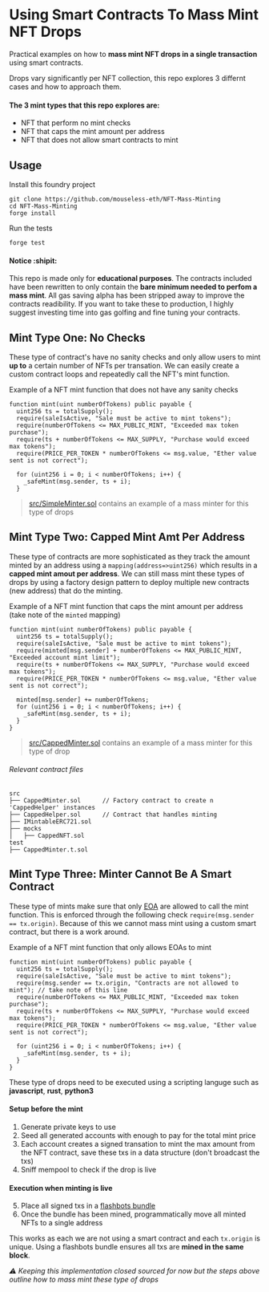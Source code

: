 # Using Smart Contracts To Mass Mint NFT Drops

Practical examples on how to **mass mint NFT drops in a single transaction** using smart contracts.

Drops vary significantly per NFT collection, this repo explores 3 differnt cases and how to approach them.

#### The 3 mint types that this repo explores are:
- NFT that perform no mint checks
- NFT that caps the mint amount per address
- NFT that does not allow smart contracts to mint

## Usage 

Install this foundry project
```shell
git clone https://github.com/mouseless-eth/NFT-Mass-Minting
cd NFT-Mass-Minting
forge install
```

Run the tests
```shell
forge test
```

#### Notice :shipit:
This repo is made only for **educational purposes**. The contracts included have been rewritten to only contain the **bare minimum needed to perfom a mass mint**. All gas saving alpha has been stripped away to improve the contracts readibility. If you want to take these to production, I highly suggest investing time into gas golfing and fine tuning your contracts.

## Mint Type One: No Checks
These type of contract's have no sanity checks and only allow users to mint **up to** a certain number of NFTs per transation. We can easily create a custom contract loops and repeatedly call the NFT's mint function.

Example of a NFT mint function that does not have any sanity checks
```solidity
function mint(uint numberOfTokens) public payable {
  uint256 ts = totalSupply();
  require(saleIsActive, "Sale must be active to mint tokens");
  require(numberOfTokens <= MAX_PUBLIC_MINT, "Exceeded max token purchase");
  require(ts + numberOfTokens <= MAX_SUPPLY, "Purchase would exceed max tokens");
  require(PRICE_PER_TOKEN * numberOfTokens <= msg.value, "Ether value sent is not correct");

  for (uint256 i = 0; i < numberOfTokens; i++) {
    _safeMint(msg.sender, ts + i);
  } 
```
> [src/SimpleMinter.sol](./src/SimpleMinter.sol) contains an example of a mass minter for this type of drops 

## Mint Type Two: Capped Mint Amt Per Address
These type of contracts are more sophisticated as they track the amount minted by an address using a `mapping(address=>uint256)` which results in a **capped mint amout per address**. We can still mass mint these types of drops by using a factory design pattern to deploy multiple new contracts (new address) that do the minting.

Example of a NFT mint function that caps the mint amount per address (take note of the `minted` mapping)
```solidity
function mint(uint numberOfTokens) public payable {
  uint256 ts = totalSupply();
  require(saleIsActive, "Sale must be active to mint tokens");
  require(minted[msg.sender] + numberOfTokens <= MAX_PUBLIC_MINT, "Exceeded account mint limit");
  require(ts + numberOfTokens <= MAX_SUPPLY, "Purchase would exceed max tokens");
  require(PRICE_PER_TOKEN * numberOfTokens <= msg.value, "Ether value sent is not correct");

  minted[msg.sender] += numberOfTokens;
  for (uint256 i = 0; i < numberOfTokens; i++) {
    _safeMint(msg.sender, ts + i);
  }
}
```
> [src/CappedMinter.sol](./src/CappedMinter.sol) contains an example of a mass minter for this type of drop

###### Relevant contract files
```
src
├── CappedMinter.sol      // Factory contract to create n 'CappedHelper' instances     
├── CappedHelper.sol      // Contract that handles minting
├── IMintableERC721.sol   
├── mocks
│   ├── CappedNFT.sol          
test
├── CappedMinter.t.sol    
```

## Mint Type Three: Minter Cannot Be A Smart Contract
These type of mints make sure that only [EOA](https://ethdocs.org/en/latest/contracts-and-transactions/account-types-gas-and-transactions.html) are allowed to call the mint function. This is enforced through the following check `require(msg.sender == tx.origin)`. Because of this we cannot mass mint using a custom smart contract, but there is a work around. 

Example of a NFT mint function that only allows EOAs to mint
```solidity
function mint(uint numberOfTokens) public payable {
  uint256 ts = totalSupply();
  require(saleIsActive, "Sale must be active to mint tokens");
  require(msg.sender == tx.origin, "Contracts are not allowed to mint"); // take note of this line
  require(numberOfTokens <= MAX_PUBLIC_MINT, "Exceeded max token purchase");
  require(ts + numberOfTokens <= MAX_SUPPLY, "Purchase would exceed max tokens");
  require(PRICE_PER_TOKEN * numberOfTokens <= msg.value, "Ether value sent is not correct");

  for (uint256 i = 0; i < numberOfTokens; i++) {
    _safeMint(msg.sender, ts + i);
  }
}
```
These type of drops need to be executed using a scripting languge such as **javascript**, **rust**, **python3**

#### Setup before the mint
1) Generate private keys to use
2) Seed all generated accounts with enough to pay for the total mint price
3) Each account creates a signed transation to mint the max amount from the NFT contract, save these txs in a data structure (don't broadcast the txs)
4) Sniff mempool to check if the drop is live 

#### Execution when minting is live
5) Place all signed txs in a [flashbots bundle](https://docs.flashbots.net/flashbots-auction/searchers/advanced/understanding-bundles)
6) Once the bundle has been mined, programmatically move all minted NFTs to a single address 

This works as each we are not using a smart contract and each `tx.origin` is unique. Using a flashbots bundle ensures all txs are **mined in the same block**.


*⚠️ Keeping this implementation closed sourced for now but the steps above outline how to mass mint these type of drops*

